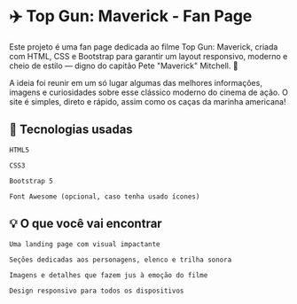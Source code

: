 # ✈️ Top Gun: Maverick - Fan Page

Este projeto é uma fan page dedicada ao filme Top Gun: Maverick, criada com HTML, CSS e Bootstrap para garantir um layout responsivo, moderno e cheio de estilo — digno do capitão Pete "Maverick" Mitchell. 🚀

A ideia foi reunir em um só lugar algumas das melhores informações, imagens e curiosidades sobre esse clássico moderno do cinema de ação. O site é simples, direto e rápido, assim como os caças da marinha americana!
## 🔧 Tecnologias usadas

    HTML5

    CSS3

    Bootstrap 5

    Font Awesome (opcional, caso tenha usado ícones)

## 💡 O que você vai encontrar

    Uma landing page com visual impactante

    Seções dedicadas aos personagens, elenco e trilha sonora

    Imagens e detalhes que fazem jus à emoção do filme

    Design responsivo para todos os dispositivos
